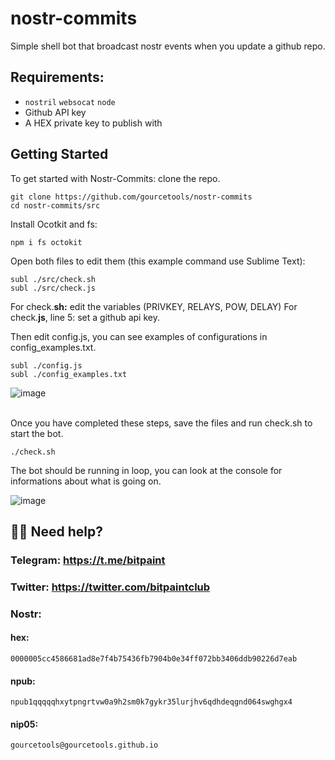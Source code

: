 # nostr-commits
Simple shell bot that broadcast nostr events when you update a github repo.

## Requirements:
- `nostril` `websocat`  `node`
- Github API key
- A HEX private key to publish with

## Getting Started <br>
To get started with Nostr-Commits: clone the repo.
```
git clone https://github.com/gourcetools/nostr-commits
cd nostr-commits/src
```
Install Ocotkit and fs:
```
npm i fs octokit
```
Open both files to edit them (this example command use Sublime Text): <br>
```
subl ./src/check.sh
subl ./src/check.js
```
For check.**sh:** edit the variables (PRIVKEY, RELAYS, POW, DELAY)
For check.**js**, line 5: set a github api key. 

Then edit config.js, you can see examples of configurations in config_examples.txt.
```
subl ./config.js
subl ./config_examples.txt
```
![image](https://user-images.githubusercontent.com/120996278/228252469-dcba5ee8-6052-4b51-a1ef-224c58a8220e.png)

<br>Once you have completed these steps, save the files and run check.sh to start the bot.
```
./check.sh
```

The bot should be running in loop, you can look at the console for informations about what is going on.

![image](https://user-images.githubusercontent.com/120996278/228253457-bf2c9d17-8b9c-4bc2-ae04-506e9c677042.png)


## 🙋‍♂️ Need help? <br> 
### <b>Telegram:</b> https://t.me/bitpaint <br>
### <b>Twitter:</b> https://twitter.com/bitpaintclub <br>
### <b>Nostr:</b> <br>
#### hex: 
``` 
0000005cc4586681ad8e7f4b75436fb7904b0e34ff072bb3406ddb90226d7eab 
``` 
#### npub: 
``` 
npub1qqqqqhxytpngrtvw0a9h2sm0k7gykr35lurjhv6qdhdeqgnd064swghgx4 
``` 
#### nip05: 
``` 
gourcetools@gourcetools.github.io 
```
